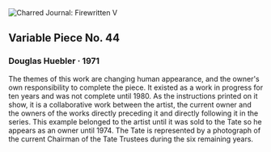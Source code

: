 <div class="artwork-of-the-day">
  <div class="container">
    <div class="img-wrapper">
      <img
        src="https://uploads3.wikiart.org/images/douglas-huebler/variable-piece-no-44-1971.jpg!Large.jpg"
        alt="Charred Journal: Firewritten V" />
    </div>
    <div class="artwork-detail">
      <div class="artwork-origin"> 
        <h2 class="artwork-name">Variable Piece No. 44</h2>
        <h3 class="artist">
          Douglas Huebler
                    ·  1971
        </h3>
      </div>
      <p class="description">
        <span class="artwork-description-text ng-binding" ng-bind-html="viewModel.ArtworkOfTheDay.Description | unsafe">The themes of this work are changing human appearance, and the owner's own responsibility to complete the piece. It existed as a work in progress for ten years and was not complete until 1980. As the instructions printed on it show, it is a collaborative work between the artist, the current owner and the owners of the works directly preceding it and directly following it in the series. This example belonged to the artist until it was sold to the Tate so he appears as an owner until 1974. The Tate is represented by a photograph of the current Chairman of the Tate Trustees during the six remaining years.</span>
                        <div class="text-shadow-container" ng-show="showShadow" style=""></div>
      </p>
    </div>
  </div>

</div>
